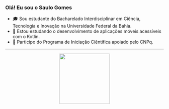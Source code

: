 ### Olá! Eu sou o Saulo Gomes

- 🎓 Sou estudante do Bacharelado Interdisciplinar em Ciência, Tecnologia e Inovação na Universidade Federal da Bahia.
- 🌱 Estou estudando o desenvolvimento de aplicações móveis acessíveis com o Kotlin.
- 🔭 Participo do Programa de Iniciação Ciêntifica apoiado pelo CNPq.

----

<div align="center">
  <img height="160em" src="https://github-readme-stats.vercel.app/api/top-langs/?username=saulompg&layout=compact&theme=dracula" /> 
</div>
